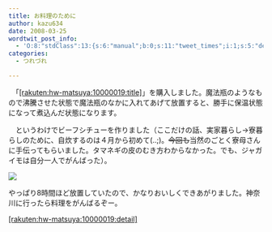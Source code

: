 ```yaml
---
title: お料理のために
author: kazu634
date: 2008-03-25
wordtwit_post_info:
  - 'O:8:"stdClass":13:{s:6:"manual";b:0;s:11:"tweet_times";i:1;s:5:"delay";i:0;s:7:"enabled";i:1;s:10:"separation";s:2:"60";s:7:"version";s:3:"3.7";s:14:"tweet_template";b:0;s:6:"status";i:2;s:6:"result";a:0:{}s:13:"tweet_counter";i:2;s:13:"tweet_log_ids";a:1:{i:0;i:3871;}s:9:"hash_tags";a:0:{}s:8:"accounts";a:1:{i:0;s:7:"kazu634";}}'
categories:
  - つれづれ

---
```

<div class="section">
<p>
    　「<a href="http://d.hatena.ne.jp/rakuten/hw-matsuya/10000019" onclick="__gaTracker('send', 'event', 'outbound-article', 'http://d.hatena.ne.jp/rakuten/hw-matsuya/10000019', '[rakuten:hw-matsuya:10000019:title]');">[rakuten:hw-matsuya:10000019:title]</a>」を購入しました。魔法瓶のようなもので沸騰させた状態で魔法瓶のなかに入れてあげて放置すると、勝手に保温状態になって煮込んだ状態になります。
</p>
  
<p>
    　というわけでビーフシチューを作りました（ここだけの話、実家暮らし→寮暮らしのために、自炊するのは４月から初めて(..;)。<s>今回も</s>当然のごとく寮母さんに手伝ってもらいました。タマネギの皮のむき方わからなかった。でも、ジャガイモは自分一人でがんばった）。
</p>
  
<p>
<center>
</center>
</p>
  
<p>
<a href="http://flickr.com/photos/7190707@N05/2360165900/" onclick="__gaTracker('send', 'event', 'outbound-article', 'http://flickr.com/photos/7190707@N05/2360165900/', '');" title="はじめてのシチュー"><img src="http://farm3.static.flickr.com/2103/2360165900_5525c5f04f_m.jpg" /></a>
</p></p> 
  
<p>
    やっぱり8時間ほど放置していたので、かなりおいしくできあがりました。神奈川に行ったら料理をがんばるぞー。
</p>
  
<p>
<center>
</center>
</p>
  
<p>
<a href="http://d.hatena.ne.jp/rakuten/hw-matsuya/10000019" onclick="__gaTracker('send', 'event', 'outbound-article', 'http://d.hatena.ne.jp/rakuten/hw-matsuya/10000019', '[rakuten:hw-matsuya:10000019:detail]');">[rakuten:hw-matsuya:10000019:detail]</a>
</p></p>
</div>
